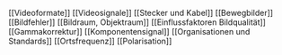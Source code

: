 [[Videoformate]]
[[Videosignale]]
[[Stecker und Kabel]]
[[Bewegbilder]]
[[Bildfehler]]
[[Bildraum, Objektraum]]
[[Einflussfaktoren Bildqualität]]
[[Gammakorrektur]]
[[Komponentensignal]]
[[Organisationen und Standards]]
[[Ortsfrequenz]]
[[Polarisation]]

